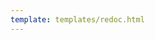 ```yaml
---
template: templates/redoc.html
---
```


<redoc spec-url='{{base_path}}/apis/restapis/claim-management.yaml'></redoc>
<script src="https://cdn.jsdelivr.net/npm/redoc@next/bundles/redoc.standalone.js"> </script>